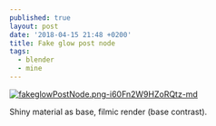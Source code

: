 ```yaml
---
published: true
layout: post
date: '2018-04-15 21:48 +0200'
title: Fake glow post node
tags:
  - blender
  - mine
---
```

[![fakeglowPostNode.png-i60Fn2W9HZoRQtz-md](https://images.weserv.nl/?url=https://i.imgur.com/1dz2lY7l.png)](https://images.weserv.nl/?url=https://i.imgur.com/1dz2lY7.png)

Shiny material as base, filmic render (base contrast). 
